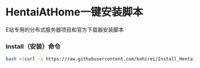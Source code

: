 # HentaiAtHome一键安装脚本
E站专用的分布式服务器项目和官方下载器安装脚本

### Install（安装）命令
```Bash
bash <(curl -s https://raw.githubusercontent.com/kohirei/Install_HentaiAtHome/main/install_HentaiAtHome.sh)
```
